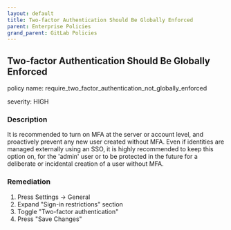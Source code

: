 ```yaml
---
layout: default
title: Two-factor Authentication Should Be Globally Enforced
parent: Enterprise Policies
grand_parent: GitLab Policies
---
```



## Two-factor Authentication Should Be Globally Enforced
policy name: require_two_factor_authentication_not_globally_enforced

severity: HIGH

### Description
It is recommended to turn on MFA at the server or account level, and proactively prevent any new user created without MFA. Even if identities are managed externally using an SSO, it is highly recommended to keep this option on, for the 'admin' user or to be protected in the future for a deliberate or incidental creation of a user without MFA.



### Remediation
1. Press Settings -> General
2. Expand "Sign-in restrictions" section
3. Toggle "Two-factor authentication"
4. Press "Save Changes"



